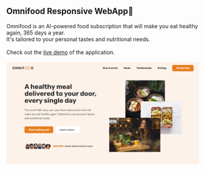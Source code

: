 ## Omnifood Responsive WebApp🍴

Omnifood is an AI-powered food subscription that will make you eat healthy again, 365 days a year.<br/>
It's tailored to your personal tastes and nutritional needs.<br/>
<br/>
Check out the [live demo]([https://omnifood-link.netlify.app/](https://bahareh-bahrami.github.io/Omnifood/)) of the application.<br/>
<br/>
![ScreenShot](img/Screenshot.png)
